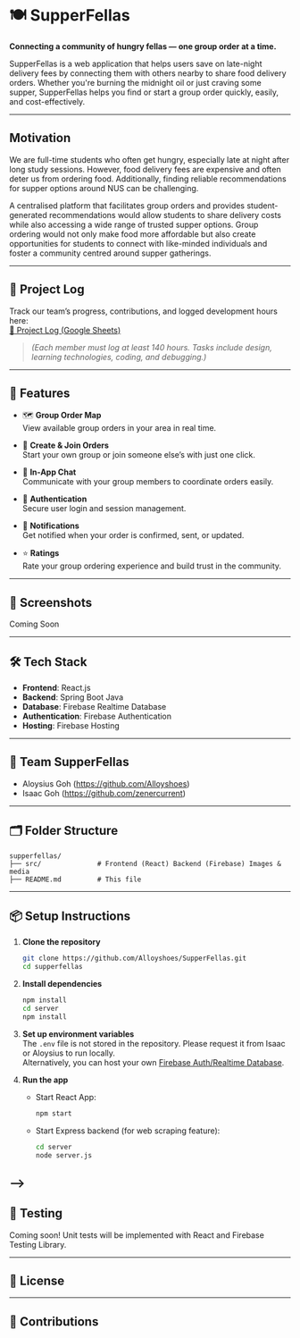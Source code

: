 # 🍽️ SupperFellas

**Connecting a community of hungry fellas — one group order at a time.**

SupperFellas is a web application that helps users save on late-night delivery fees by connecting them with others nearby to share food delivery orders. Whether you're burning the midnight oil or just craving some supper, SupperFellas helps you find or start a group order quickly, easily, and cost-effectively.


---


## Motivation
We are full-time students who often get hungry, especially late at night after long study sessions. However, food delivery fees are expensive and often deter us from ordering food. Additionally, finding reliable recommendations for supper options around NUS can be challenging.

A centralised platform that facilitates group orders and provides student-generated recommendations would allow students to share delivery costs while also accessing a wide range of trusted supper options. Group ordering would not only make food more affordable but also create opportunities for students to connect with like-minded individuals and foster a community centred around supper gatherings.

---

## 🔗 Project Log

Track our team’s progress, contributions, and logged development hours here:  
<a href="https://docs.google.com/spreadsheets/d/1maxVL-1SHedibrd7PFhfWpL-hUdLJMBkHROmstv3inE/edit?usp=sharing" target="_blank">📘 Project Log (Google Sheets)</a>  
> *(Each member must log at least 140 hours. Tasks include design, learning technologies, coding, and debugging.)*


---

## 🚀 Features

- 🗺️ **Group Order Map**  
  View available group orders in your area in real time.

- 🍱 **Create & Join Orders**  
  Start your own group or join someone else’s with just one click.

- 💬 **In-App Chat**  
  Communicate with your group members to coordinate orders easily.

- 👤 **Authentication**  
  Secure user login and session management.

- 🔔 **Notifications**  
  Get notified when your order is confirmed, sent, or updated.

- ⭐ **Ratings**  
  Rate your group ordering experience and build trust in the community.

---

## 📸 Screenshots
Coming Soon
<!-- ![Screenshot 1](assets/screenshot1.png)  
*Map view with available group orders.*

![Screenshot 2](assets/screenshot2.png)  
*Order creation interface.* -->

---

## 🛠️ Tech Stack

- **Frontend**: React.js
- **Backend**: Spring Boot Java 
- **Database**: Firebase Realtime Database  
- **Authentication**: Firebase Authentication  
- **Hosting**: Firebase Hosting

---

## 👥 Team SupperFellas

- Aloysius Goh (https://github.com/Alloyshoes)
- Isaac Goh (https://github.com/zenercurrent)

---

## 🗂️ Folder Structure

```
supperfellas/
├── src/              # Frontend (React) Backend (Firebase) Images & media
├── README.md         # This file
```

---

## 📦 Setup Instructions

1. **Clone the repository**  
   ```bash
   git clone https://github.com/Alloyshoes/SupperFellas.git
   cd supperfellas
   ```
2. **Install dependencies**  
   ```bash
   npm install
   cd server
   npm install
   ```

3. **Set up environment variables**  
   The `.env` file is not stored in the repository. Please request it from Isaac or Aloysius to run locally. <br/>
   Alternatively, you can host your own [Firebase Auth/Realtime Database](https://console.firebase.google.com/u/0/).

5. **Run the app**  
   - Start React App:  
     ```bash
     npm start
     ```
   - Start Express backend (for web scraping feature):  
     ```bash
     cd server
     node server.js
     ```
-->
---

## 🧪 Testing

Coming soon! Unit tests will be implemented with React and Firebase Testing Library.

---

## 📄 License

<!-- MIT License. See [LICENSE](LICENSE) for details. -->

---

## 🙌 Contributions

<!--Contributions, bug reports, and feature suggestions are welcome. Please open an issue or submit a pull request!-->
